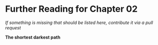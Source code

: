 # Further Reading for Chapter 02
*If something is missing that should be listed here, contribute it via a pull request*

**The shortest darkest path**

